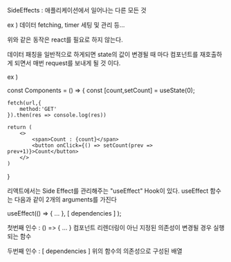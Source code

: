 SideEffects : 애플리케이션에서 일어나는 다른 모든 것

ex ) 데이터 fetching, timer 세팅 및 관리 등...

위와 같은 동작은 react를 필요로 하지 않는다.

데이터 패칭을 일반적으로 하게되면 state의 값이 변경될 때 마다 
컴포넌트를 재호출하게 되면서 매번 request를 보내게 될 것 이다.

ex )

const Components = () => {
    const [count,setCount] = useState(0);

<!-- 버튼 클릭 시 해당 컴포넌트 리렌더링이 되면서 다시 fetch 발생 -->
    fetch(url,{
        method:'GET'
    }).then(res => console.log(res))

    return (
        <>
            <span>Count : {count}</span>
            <button onClick={() => setCount(prev => prev+1)}>Count</button>
        </>
    )
}

리액트에서는 Side Effect를 관리해주는 "useEffect" Hook이 있다.
useEffect 함수는 다음과 같이 2개의 arguments를 가진다

useEffect(() => { ... }, [ dependencies ] );

첫번째 인수 : () => { ... } 컴포넌트 리렌더링이 아닌 지정된 의존성이 변경될 경우 실행되는 함수

두번째 인수 : [ dependencies ] 위의 함수의 의존성으로 구성된 배열